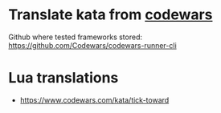 # Translate kata from [codewars](https://www.codewars.com/users/lbvf50mobile)

Github where tested frameworks stored: https://github.com/Codewars/codewars-runner-cli

# Lua translations

- https://www.codewars.com/kata/tick-toward